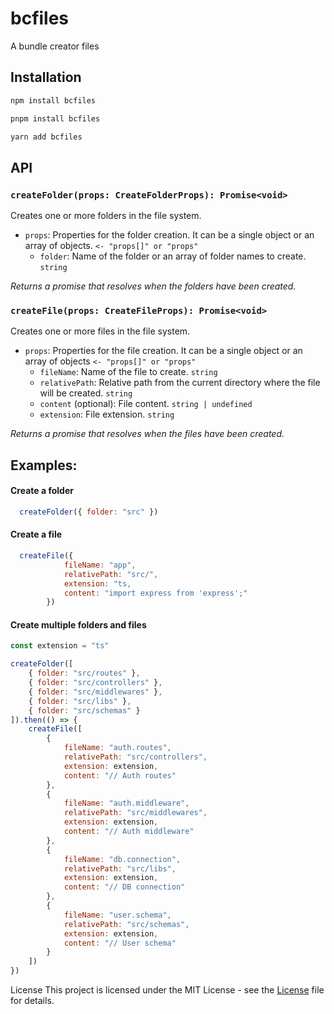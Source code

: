 # bcfiles

A bundle creator files

## Installation

```sh
npm install bcfiles
```
```sh
pnpm install bcfiles
```
```sh
yarn add bcfiles
```
## API

### `createFolder(props: CreateFolderProps): Promise<void>`

Creates one or more folders in the file system.

- `props`: Properties for the folder creation. It can be a single object or an array of objects. ```<- "props[]" or "props"```
  - `folder`: Name of the folder or an array of folder names to create. `string`

_Returns a promise that resolves when the folders have been created._

### `createFile(props: CreateFileProps): Promise<void>`

Creates one or more files in the file system.

- `props`:  Properties for the file creation. It can be a single object or an array of objects ```<- "props[]" or "props"```
  - `fileName`: Name of the file to create. `string`
  - `relativePath`: Relative path from the current directory where the file will be created. `string`
  - `content` (optional): File content. `string | undefined`
  - `extension`: File extension. `string`

_Returns a promise that resolves when the files have been created._

## Examples:

####  Create a folder
```js
  createFolder({ folder: "src" })
```
#### Create a file 
```js
  createFile({
            fileName: "app",
            relativePath: "src/",
            extension: "ts,
            content: "import express from 'express';"
        })
```

#### Create multiple folders and files
```js
const extension = "ts"

createFolder([
    { folder: "src/routes" },
    { folder: "src/controllers" },
    { folder: "src/middlewares" },
    { folder: "src/libs" },
    { folder: "src/schemas" }
]).then(() => {
    createFile([
        {
            fileName: "auth.routes",
            relativePath: "src/controllers",
            extension: extension,
            content: "// Auth routes"
        },
        {
            fileName: "auth.middleware",
            relativePath: "src/middlewares",
            extension: extension,
            content: "// Auth middleware"
        },
        {
            fileName: "db.connection",
            relativePath: "src/libs",
            extension: extension,
            content: "// DB connection"
        },
        {
            fileName: "user.schema",
            relativePath: "src/schemas",
            extension: extension,
            content: "// User schema"
        }
    ])
})

```
License
This project is licensed under the MIT License - see the [License](LICENSE) file for details.
